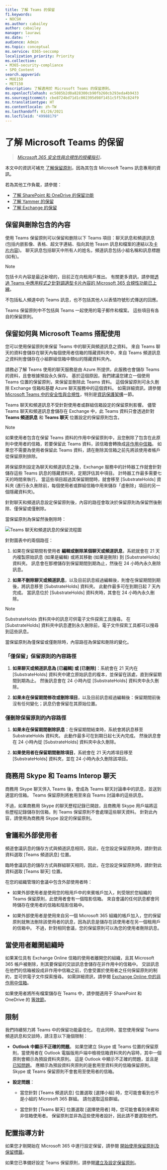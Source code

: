 ```yaml
---
title: 了解 Teams 的保留
f1.keywords:
- NOCSH
ms.author: cabailey
author: cabailey
manager: laurawi
ms.date: ''
audience: Admin
ms.topic: conceptual
ms.service: O365-seccomp
localization_priority: Priority
ms.collection:
- M365-security-compliance
- SPO_Content
search.appverid:
- MOE150
- MET150
description: 了解適用於 Microsoft Teams 的保留原則。
ms.openlocfilehash: ec5085b2d0a828300cb90fb260cb293eda4b9433
ms.sourcegitcommit: cbe8724bd71d1c002395d98f1451c5f578c824f9
ms.translationtype: HT
ms.contentlocale: zh-TW
ms.lasthandoff: 01/26/2021
ms.locfileid: "49988179"
---
```

# <a name="learn-about-retention-for-microsoft-teams"></a>了解 Microsoft Teams 的保留

>*[Microsoft 365 安全性與合規性的授權指引](https://aka.ms/ComplianceSD)。*

本文中的資訊可補充 [了解保留原則](retention.md)，因為其包含 Microsoft Teams 訊息專用的資訊。

若為其他工作負載，請參閱：

- [了解 SharePoint 和 OneDrive 的保留功能](retention-policies-sharepoint.md)
- [了解 Yammer 的保留](retention-policies-yammer.md)
- [了解 Exchange 的保留](retention-policies-exchange.md)

## <a name="whats-included-for-retention-and-deletion"></a>保留與刪除包含的內容

使用 Teams 保留原則可以保留和删除以下 Teams 項目：聊天訊息和頻道訊息 (包括内嵌影像、表格、超文字連結、指向其他 Teasm 訊息和檔案的連結以及[卡片内容](https://docs.microsoft.com/microsoftteams/platform/task-modules-and-cards/what-are-cards))。 聊天訊息包括聊天中所有人的姓名，頻道訊息包括小組名稱和訊息標題 (如有)。 

> [!NOTE]
> 包括卡片內容是最近新增的，目前正在向租用戶推出。 有關更多資訊，請參閱[透過 Teams 中應用程式之針對調適型卡片內容的 Microsoft 365 合規性功能已上線](https://techcommunity.microsoft.com/t5/microsoft-teams-blog/microsoft-365-compliance-capabilities-for-adaptive-card-content/ba-p/2095869)。

不包括私人頻道中的 Teams 訊息，也不包括其他人以表情符號形式傳送的回應。

Teams 保留原則中不包括與 Teams 一起使用的電子郵件和檔案。 這些項目有各自的保留原則。

## <a name="how-retention-works-with-microsoft-teams"></a>保留如何與 Microsoft Teams 搭配使用

您可以使用保留原則來保留 Teams 中的聊天與頻道訊息之資料。 來自 Teams 聊天的資料會儲存在聊天內每個使用者信箱的隱藏資料夾中，來自 Teams 頻道訊息之資料則會儲存在小組群組信箱中類似的隱藏資料夾內。

請務必了解 Teams 使用的聊天服務是由 Azure 所提供，此服務也會儲存 Teams 的資料，且會根據預設永久保存。 基於這個原因，我們建議您建立一個使用 Teams 位置的保留原則，來保留並刪除此 Teams 資料。 這個保留原則可永久刪除 Exchange 信箱和基礎 Azure 聊天服務中的這個資料。 如需詳細資訊，請參閱 [Microsoft Teams 中的安全性與合規性](https://go.microsoft.com/fwlink/?linkid=871258)，特別是[資訊保護架構](https://docs.microsoft.com/MicrosoftTeams/security-compliance-overview#information-protection-architecture)一節。

Teams 聊天和頻道訊息不受針對使用者或群組信箱設定的保留原則影響。 儘管 Teams 聊天和頻道訊息會儲存在 Exchange 中，此 Teams 資料只會透過針對 **Teams 頻道訊息** 和 **Teams 聊天** 位置設定的保留原則包含。

> [!NOTE]
> 如果使用者包含在保留 Teams 資料的作用中保留原則中，且您刪除了包含在此原則中使用者的信箱，若要保留此 Teams 資料，該信箱會轉換成[非作用中信箱](inactive-mailboxes-in-office-365.md)。 如果您不需要為使用者保留此 Teams 資料，請在刪除其信箱之前先將該使用者帳戶從保留原則排除。

將保留原則設定為聊天和頻道訊息之後，Exchange 服務中的計時器工作就會針對儲存這些 Teams 訊息的隱藏資料夾，定期評估其中項目。 計時器工作最多需要七天的時間來執行。 當這些項目超過其保留期間時，就會移至 [SubstrateHolds] 資料夾 (進行永久刪除前，每個使用者或群組信箱中用來儲存「虛刪除」項目的另一個隱藏資料夾)。

針對聊天和頻道訊息設定保留原則後，內容的路徑會取決於保留原則為保留然後刪除、僅保留或僅刪除。

當保留原則為保留然後刪除時：

![Teams 聊天和頻道訊息的保留流程圖](../media/teamsretentionlifecycle.png)

針對圖表中的兩個路徑：

1. 如果在保留期間有使用者 **編輯或刪除某個聊天或頻道訊息**，系統就會在 21 天内複製原始訊息 (如果是編輯) 或將其移動 (如果是刪除) 到 [SubstrateHolds] 資料夾。 訊息會在那裡儲存到保留期間到期為止，然後在 24 小時內永久刪除訊息。

2. **如果不刪除聊天或頻道訊息**，以及目前訊息經過編輯後，則會在保留期間到期後，將訊息移至 [SubstrateHolds] 資料夾。 此動作最多可在到期日起 7 天內完成。 當訊息位於 [SubstrateHolds] 資料夾時，其會在 24 小時內永久刪除。 

> [!NOTE]
> SubstrateHolds 資料夾中的訊息可供電子文件探索工具搜尋。 在 [SubstrateHolds] 資料夾中訊息遭到永久刪除前，電子文件探索工具都可以搜尋到這些訊息。

當保留原則為僅保留或僅刪除時，內容路徑為保留和刪除的變化。

### <a name="content-paths-for-retain-only-retention-policy"></a>「僅保留」保留原則的內容路徑

1. **如果聊天或頻道訊息為 [已編輯] 或 [已刪除]**：系統會在 21 天内在 [SubstrateHolds] 資料夾中建立原始訊息的複本，並保留在該處，直到保留期間到期為止。 然後訊息會在 24 小時內從 [SubstrateHolds] 資料夾中永久刪除。

2. **如果未在保留期間修改或刪除項目**，以及目前訊息經過編輯後：保留期間前後沒有任何變化；訊息仍會保留在其原始位置。

### <a name="content-paths-for-delete-only-retention-policy"></a>僅刪除保留原則的內容路徑

1. **如果未在保留期間刪除訊息**：在保留期間結束時，系統會將訊息移至 SubstrateHolds 資料夾。 此動作最多可在到期日起七天內完成。 然後訊息會在 24 小時內從 [SubstrateHolds] 資料夾中永久刪除。

2. **如果使用者在保留期間刪除項目**，系統會在 21 天内將項目移至 [SubstrateHolds] 資料夾，並在 24 小時內永久刪除該項目。


## <a name="skype-for-business-and-teams-interop-chats"></a>商務用 Skype 和 Teams Interop 聊天

商務用 Skype 聊天併入 Teams 後，會成為 Teams 聊天討論串中的訊息，並送到適當的信箱。 Teams 保留原則將套用至來自 Teams 討論串的這些訊息。 

不過，如果商務用 Skype 的聊天歷程記錄已開啟，且商務用 Skype 用戶端將這些歷程記錄儲存到信箱，則 Teams 保留原則不會處理這些聊天資料。 針對此內容，請使用為商務用 Skype 設定的保留原則。

## <a name="meetings-and-external-users"></a>會議和外部使用者

頻道會議訊息的儲存方式與頻道訊息相同，因此，在您設定保留原則時，請針對此資料選取 [Teams 頻道訊息] 位置。

臨時會議訊息的儲存方式與群組聊天相同，因此，在您設定保留原則時，請針對此資料選取 [Teams 聊天] 位置。

在您的組織管理的會議中包含外部使用者時：

- 如果外部使用者是使用您的租用戶中的來賓帳戶加入，則受限於您組織的 Teams 保留原則，此使用者會有一個陰影信箱。 來自會議的任何訊息都會同時儲存在使用者的信箱和陰影信箱中。 

- 如果外部使用者是使用來自另一個 Microsoft 365 組織的帳戶加入，您的保留原則就無法刪除該使用者的訊息，因為訊息是儲存在該使用者在另一個租用戶的信箱中。 不過，針對相同會議，您的保留原則可以為您的使用者刪除訊息。

## <a name="when-a-user-leaves-the-organization"></a>當使用者離開組織時 

如果某位具有 Exchange Online 信箱的使用者離開您的組織，且其 Microsoft 365 帳戶被刪除，則其要保留的交談訊息會儲存在非作用中的信箱中。 交談訊息在他們的信箱被設成非作用中信箱之前，仍會受置於使用者之任何保留原則的制約，並可供電子文件探索搜尋。 如需詳細資訊，請參閱 [Exchange Online 中的非作用中信箱](inactive-mailboxes-in-office-365.md)。 

如果使用者將所有檔案儲存在 Teams 中，請參閱適用于 SharePoint 和 OneDrive 的 [等效節](retention-policies-sharepoint.md#when-a-user-leaves-the-organization)。

## <a name="limitations"></a>限制

我們持續努力將 Teams 中的保留功能最佳化。 在此同時，當您使用保留 Teams 頻道訊息和交談時，請注意以下幾個限制：

- **Outlook 中顯示不正確的問題**。 如果您建立 Skype 或 Teams 位置的保留原則，當使用者在 Outlook 電腦版用戶端中檢視信箱資料夾的內容時，其中一個原則會顯示為預設資料夾原則。 這是 Outlook 中顯示不正確的問題，並且是[已知問題](https://support.microsoft.com/help/4491013/outlook-client-displays-teams-or-skype-for-business-retention-policies)。 應顯示為預設資料夾原則的是套用至資料夾的信箱保留原則。 Skype 或 Teams 保留原則不會套用至使用者的信箱。

- **設定問題**： 
    - 當您針對 [Teams 頻道訊息] 位置選取 [選擇小組] 時，您可能會看到也不是小組的 Microsoft 365 群組。 請勿選取這些群組。
    
    - 當您針對 [Teams 聊天] 位置選取 [選擇使用者] 時，您可能會看到來賓和非信箱使用者。 保留原則並非為這些使用者設計，因此請不要選取他們。

## <a name="configuration-guidance"></a>配置指導方針

如果您才剛開始在 Microsoft 365 中進行設定保留，請參閱 [開始使用保留原則及保留標籤](get-started-with-retention.md)。

如果您已準備好設定 Teams 保留原則，請參閱[建立及設定保留原則](create-retention-policies.md)。
